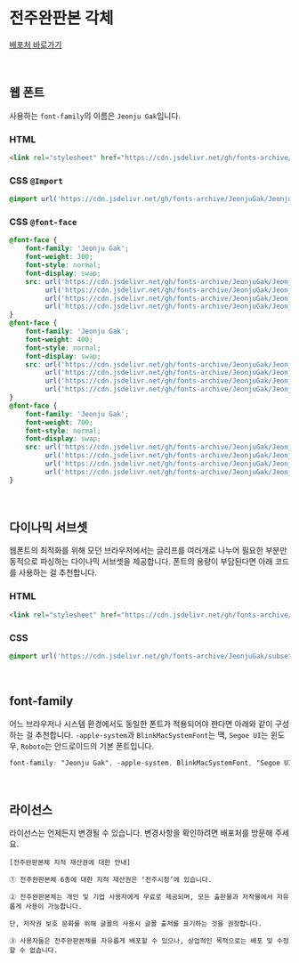 # 전주완판본 각체

[배포처 바로가기](https://www.jeonju.go.kr/index.9is?contentUid=9be517a75cfc1850015d0becebbf4672)

&nbsp;

## 웹 폰트

사용하는 `font-family`의 이름은 `Jeonju Gak`입니다.

### HTML

```html
<link rel="stylesheet" href="https://cdn.jsdelivr.net/gh/fonts-archive/JeonjuGak/JeonjuGak.css" type="text/css"/>
```

### CSS `@Import`

```css
@import url('https://cdn.jsdelivr.net/gh/fonts-archive/JeonjuGak/JeonjuGak.css');
```

### CSS `@font-face`

```css
@font-face {
    font-family: 'Jeonju Gak';
    font-weight: 300;
    font-style: normal;
    font-display: swap;
    src: url('https://cdn.jsdelivr.net/gh/fonts-archive/JeonjuGak/JeonjuGak-Light.woff2') format('woff2'),
         url('https://cdn.jsdelivr.net/gh/fonts-archive/JeonjuGak/JeonjuGak-Light.woff') format('woff'),
         url('https://cdn.jsdelivr.net/gh/fonts-archive/JeonjuGak/JeonjuGak-Light.otf') format('opentype'),
         url('https://cdn.jsdelivr.net/gh/fonts-archive/JeonjuGak/JeonjuGak-Light.ttf') format('truetype');
}
@font-face {
    font-family: 'Jeonju Gak';
    font-weight: 400;
    font-style: normal;
    font-display: swap;
    src: url('https://cdn.jsdelivr.net/gh/fonts-archive/JeonjuGak/JeonjuGak-Regular.woff2') format('woff2'),
         url('https://cdn.jsdelivr.net/gh/fonts-archive/JeonjuGak/JeonjuGak-Regular.woff') format('woff'),
         url('https://cdn.jsdelivr.net/gh/fonts-archive/JeonjuGak/JeonjuGak-Regular.otf') format('opentype'),
         url('https://cdn.jsdelivr.net/gh/fonts-archive/JeonjuGak/JeonjuGak-Regular.ttf') format('truetype');
}
@font-face {
    font-family: 'Jeonju Gak';
    font-weight: 700;
    font-style: normal;
    font-display: swap;
    src: url('https://cdn.jsdelivr.net/gh/fonts-archive/JeonjuGak/JeonjuGak-Bold.woff2') format('woff2'),
         url('https://cdn.jsdelivr.net/gh/fonts-archive/JeonjuGak/JeonjuGak-Bold.woff') format('woff'),
         url('https://cdn.jsdelivr.net/gh/fonts-archive/JeonjuGak/JeonjuGak-Bold.otf') format('opentype'),
         url('https://cdn.jsdelivr.net/gh/fonts-archive/JeonjuGak/JeonjuGak-Bold.ttf') format('truetype');
}
```

&nbsp;

## 다이나믹 서브셋

웹폰트의 최적화를 위해 모던 브라우저에서는 글리프를 여러개로 나누어 필요한 부분만 동적으로 파싱하는 다이나믹 서브셋을 제공합니다. 폰트의 용량이 부담된다면 아래 코드를 사용하는 걸 추천합니다.

### HTML

```html
<link rel="stylesheet" href="https://cdn.jsdelivr.net/gh/fonts-archive/JeonjuGak/subsets/JeonjuGak-dynamic-subset.css" type="text/css"/>
```

### CSS

```css
@import url('https://cdn.jsdelivr.net/gh/fonts-archive/JeonjuGak/subsets/JeonjuGak-dynamic-subset.css');
```

&nbsp;

## font-family

어느 브라우저나 시스템 환경에서도 동일한 폰트가 적용되어야 한다면 아래와 같이 구성하는 걸 추천합니다. `-apple-system`과 `BlinkMacSystemFont`는 맥, `Segoe UI`는 윈도우, `Roboto`는 안드로이드의 기본 폰트입니다.


```css
font-family: "Jeonju Gak", -apple-system, BlinkMacSystemFont, "Segoe UI", Roboto, Oxygen, Ubuntu, Cantarell, "Open Sans", "Helvetica Neue", sans-serif;
```

&nbsp;

## 라이선스

라이선스는 언제든지 변경될 수 있습니다. 변경사항을 확인하려면 배포처를 방문해 주세요.

```
[전주완판본체 지적 재산권에 대한 안내] 
 
① 전주완판본체 6종에 대한 지적 재산권은 ‘전주시청’에 있습니다. 
 
② 전주완판본체는 개인 및 기업 사용자에게 무료로 제공되며, 모든 출판물과 저작물에서 자유롭게 사용이 가능합니다. 
 
단, 저작권 보호 문화를 위해 글꼴의 사용시 글꼴 출처를 표기하는 것을 권장합니다. 
 
③ 사용자들은 전주완판본체를 자유롭게 배포할 수 있으나, 상업적인 목적으로는 배포 및 수정할 수 없습니다.
```
